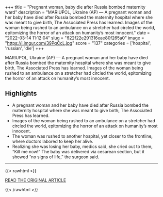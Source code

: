 +++
title = "Pregnant woman, baby die after Russia bombed maternity ward"
description = "MARIUPOL, Ukraine (AP) — A pregnant woman and her baby have died after Russia bombed the maternity hospital where she was meant to give birth, The Associated Press has learned. Images of the woman being rushed to an ambulance on a stretcher had circled the world, epitomizing the horror of an attack on humanity’s most innocent."
date = "2022-03-14 11:12:04"
slug = "622f22e291316eae80f265a0"
image = "https://i.imgur.com/39PqCcL.jpg"
score = "137"
categories = ['hospital', 'russian', 'die']
+++

MARIUPOL, Ukraine (AP) — A pregnant woman and her baby have died after Russia bombed the maternity hospital where she was meant to give birth, The Associated Press has learned. Images of the woman being rushed to an ambulance on a stretcher had circled the world, epitomizing the horror of an attack on humanity’s most innocent.

## Highlights

- A pregnant woman and her baby have died after Russia bombed the maternity hospital where she was meant to give birth, The Associated Press has learned.
- Images of the woman being rushed to an ambulance on a stretcher had circled the world, epitomizing the horror of an attack on humanity’s most innocent.
- The woman was rushed to another hospital, yet closer to the frontline, where doctors labored to keep her alive.
- Realizing she was losing her baby, medics said, she cried out to them, “Kill me now!” The baby was delivered via cesarean section, but it showed “no signs of life,” the surgeon said.

---

{{< rawhtml >}}
  <p class="article-category">
    <a target="_blank" href="https://apnews.com/article/c0f2f859296f9f02be24fc9edfca1085">READ THE ORIGINAL ARTICLE</a>
  </p>
{{< /rawhtml >}}
